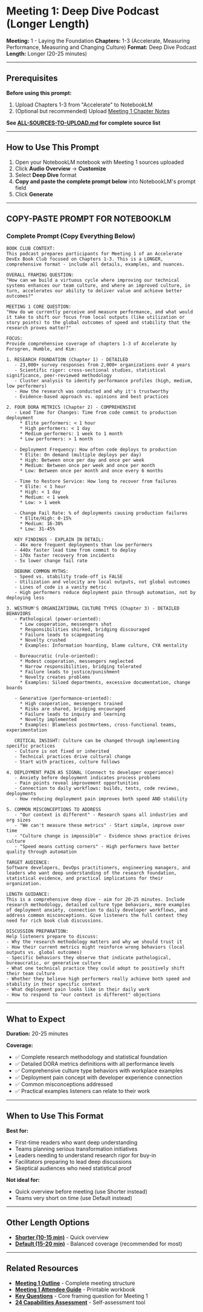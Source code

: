 # Meeting 1: Deep Dive Podcast (Longer Length)

**Meeting:** 1 - Laying the Foundation
**Chapters:** 1-3 (Accelerate, Measuring Performance, Measuring and Changing Culture)
**Format:** Deep Dive Podcast
**Length:** Longer (20-25 minutes)

---

## Prerequisites

**Before using this prompt:**
1. Upload Chapters 1-3 from "Accelerate" to NotebookLM
2. (Optional but recommended) Upload [Meeting 1 Chapter Notes](../../meetings/meeting-1/chapter-notes.md)

**See [ALL-SOURCES-TO-UPLOAD.md](ALL-SOURCES-TO-UPLOAD.md) for complete source list**

---

## How to Use This Prompt

1. Open your NotebookLM notebook with Meeting 1 sources uploaded
2. Click **Audio Overview** → **Customize**
3. Select **Deep Dive** format
4. **Copy and paste the complete prompt below** into NotebookLM's prompt field
5. Click **Generate**

---

## COPY-PASTE PROMPT FOR NOTEBOOKLM

### Complete Prompt (Copy Everything Below)

```
BOOK CLUB CONTEXT:
This podcast prepares participants for Meeting 1 of an Accelerate DevEx Book Club focused on Chapters 1-3. This is a LONGER, comprehensive format - include all details, examples, and nuances.

OVERALL FRAMING QUESTION:
"How can we build a virtuous cycle where improving our technical systems enhances our team culture, and where an improved culture, in turn, accelerates our ability to deliver value and achieve better outcomes?"

MEETING 1 CORE QUESTION:
"How do we currently perceive and measure performance, and what would it take to shift our focus from local outputs (like utilization or story points) to the global outcomes of speed and stability that the research proves matter?"

FOCUS:
Provide comprehensive coverage of chapters 1-3 of Accelerate by Forsgren, Humble, and Kim:

1. RESEARCH FOUNDATION (Chapter 1) - DETAILED
   - 23,000+ survey responses from 2,000+ organizations over 4 years
   - Scientific rigor: cross-sectional studies, statistical significance, peer-reviewed methodology
   - Cluster analysis to identify performance profiles (high, medium, low performers)
   - How the research was conducted and why it's trustworthy
   - Evidence-based approach vs. opinions and best practices

2. FOUR DORA METRICS (Chapter 2) - COMPREHENSIVE
   - Lead Time for Changes: Time from code commit to production deployment
     * Elite performers: < 1 hour
     * High performers: < 1 day
     * Medium performers: 1 week to 1 month
     * Low performers: > 1 month

   - Deployment Frequency: How often code deploys to production
     * Elite: On demand (multiple deploys per day)
     * High: Between once per day and once per week
     * Medium: Between once per week and once per month
     * Low: Between once per month and once every 6 months

   - Time to Restore Service: How long to recover from failures
     * Elite: < 1 hour
     * High: < 1 day
     * Medium: < 1 week
     * Low: > 1 week

   - Change Fail Rate: % of deployments causing production failures
     * Elite/High: 0-15%
     * Medium: 16-30%
     * Low: 31-45%

   KEY FINDINGS - EXPLAIN IN DETAIL:
   - 46x more frequent deployments than low performers
   - 440x faster lead time from commit to deploy
   - 170x faster recovery from incidents
   - 5x lower change fail rate

   DEBUNK COMMON MYTHS:
   - Speed vs. stability trade-off is FALSE
   - Utilization and velocity are local outputs, not global outcomes
   - Lines of code is a vanity metric
   - High performers reduce deployment pain through automation, not by deploying less

3. WESTRUM'S ORGANIZATIONAL CULTURE TYPES (Chapter 3) - DETAILED BEHAVIORS
   - Pathological (power-oriented):
     * Low cooperation, messengers shot
     * Responsibilities shirked, bridging discouraged
     * Failure leads to scapegoating
     * Novelty crushed
     * Examples: Information hoarding, blame culture, CYA mentality

   - Bureaucratic (rule-oriented):
     * Modest cooperation, messengers neglected
     * Narrow responsibilities, bridging tolerated
     * Failure leads to justice/punishment
     * Novelty creates problems
     * Examples: Siloed departments, excessive documentation, change boards

   - Generative (performance-oriented):
     * High cooperation, messengers trained
     * Risks are shared, bridging encouraged
     * Failure leads to inquiry and learning
     * Novelty implemented
     * Examples: Blameless postmortems, cross-functional teams, experimentation

   CRITICAL INSIGHT: Culture can be changed through implementing specific practices
   - Culture is not fixed or inherited
   - Technical practices drive cultural change
   - Start with practices, culture follows

4. DEPLOYMENT PAIN AS SIGNAL (Connect to developer experience)
   - Anxiety before deployment indicates process problems
   - Pain points reveal improvement opportunities
   - Connection to daily workflows: builds, tests, code reviews, deployments
   - How reducing deployment pain improves both speed AND stability

5. COMMON MISCONCEPTIONS TO ADDRESS
   - "Our context is different" - Research spans all industries and org sizes
   - "We can't measure these metrics" - Start simple, improve over time
   - "Culture change is impossible" - Evidence shows practice drives culture
   - "Speed means cutting corners" - High performers have better quality through automation

TARGET AUDIENCE:
Software developers, DevOps practitioners, engineering managers, and leaders who want deep understanding of the research foundation, statistical evidence, and practical implications for their organization.

LENGTH GUIDANCE:
This is a comprehensive deep dive - aim for 20-25 minutes. Include research methodology, detailed culture type behaviors, more examples of deployment anxiety, connection to daily developer workflows, and address common misconceptions. Give listeners the full context they need for rich book club discussions.

DISCUSSION PREPARATION:
Help listeners prepare to discuss:
- Why the research methodology matters and why we should trust it
- How their current metrics might reinforce wrong behaviors (local outputs vs. global outcomes)
- Specific behaviors they observe that indicate pathological, bureaucratic, or generative culture
- What one technical practice they could adopt to positively shift their team culture
- Whether they believe high performers really achieve both speed and stability in their specific context
- What deployment pain looks like in their daily work
- How to respond to "our context is different" objections
```

---

## What to Expect

**Duration:** 20-25 minutes

**Coverage:**
- ✅ Complete research methodology and statistical foundation
- ✅ Detailed DORA metrics definitions with all performance levels
- ✅ Comprehensive culture type behaviors with workplace examples
- ✅ Deployment pain concept with developer experience connection
- ✅ Common misconceptions addressed
- ✅ Practical examples listeners can relate to their work

---

## When to Use This Format

**Best for:**
- First-time readers who want deep understanding
- Teams planning serious transformation initiatives
- Leaders needing to understand research rigor for buy-in
- Facilitators preparing to lead deep discussions
- Skeptical audiences who need statistical proof

**Not ideal for:**
- Quick overview before meeting (use Shorter instead)
- Teams very short on time (use Default instead)

---

## Other Length Options

- **[Shorter (10-15 min)](podcast-deep-dive-shorter.md)** - Quick overview
- **[Default (15-20 min)](podcast-deep-dive-default.md)** - Balanced coverage (recommended for most)

---

## Related Resources

- **[Meeting 1 Outline](../../meetings/meeting-1/outline.md)** - Complete meeting structure
- **[Meeting 1 Attendee Guide](../../handouts/meeting-1/attendee-guide.md)** - Printable workbook
- **[Key Questions](../../key-questions.md)** - Core framing question for Meeting 1
- **[24 Capabilities Assessment](../../assessments/24-capabilities-assessment.md)** - Self-assessment tool
